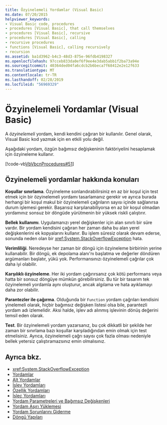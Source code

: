 ```yaml
---
title: Özyinelemeli Yordamlar (Visual Basic)
ms.date: 07/20/2015
helpviewer_keywords:
- Visual Basic code, procedures
- procedures [Visual Basic], that call themselves
- procedures [Visual Basic], recursive
- procedures [Visual Basic], calling
- recursive procedures
- functions [Visual Basic], calling recursively
- recursion
ms.assetid: ba1d3962-b4c3-48d3-875e-96fdb4198327
ms.openlocfilehash: 97cceb833da0ef6f9ee4e3dab5abb1f2ba73a94e
ms.sourcegitcommit: 40364ded04fa6cdcb2b6beca7f68412e2e12f633
ms.translationtype: MT
ms.contentlocale: tr-TR
ms.lasthandoff: 02/28/2019
ms.locfileid: "56969329"
---
```

# <a name="recursive-procedures-visual-basic"></a>Özyinelemeli Yordamlar (Visual Basic)
A *özyinelemeli* yordam, kendi kendini çağıran bir kullanılır. Genel olarak, Visual Basic kod yazmak için en etkili yolu değil.  
  
 Aşağıdaki yordam, özgün bağımsız değişkeninin faktöriyelini hesaplamak için özyineleme kullanır.  
  
 [!code-vb[VbVbcnProcedures#51](~/samples/snippets/visualbasic/VS_Snippets_VBCSharp/VbVbcnProcedures/VB/Class1.vb#51)]  
  
## <a name="considerations-with-recursive-procedures"></a>Özyinelemeli yordamlar hakkında konuları  
 **Koşullar sınırlama**. Özyineleme sonlandırabilirsiniz en az bir koşul için test etmek için bir özyinelemeli yordamı tasarlamanız gerekir ve ayrıca burada herhangi bir koşul makul bir özyinelemeli çağrıların sayısı içinde sağlanırsa durum işlemesi gerekir. Başarısız karşılanabiliyorsa en az bir koşul olmadan yordamınız sonsuz bir döngüde yürütmenin bir yüksek riskli çalıştırır.  
  
 **Bellek kullanımı**. Uygulamanızı yerel değişkenler için alan sınırlı bir süre vardır. Bir yordam kendisini çağıran her zaman daha bu alan yerel değişkenlerini ek kopyalarını kullanır. Bu işlem süresiz olarak devam ederse, sonunda neden olan bir <xref:System.StackOverflowException> hata.  
  
 **Verimliliği**. Neredeyse her zaman bir döngü için özyineleme birbirinin yerine kullanabilir. Bir döngü, ek depolama alanı'nı başlatma ve değerler döndüren argümanları başlatır, yükü yok. Performansınızı özyinelemeli çağrılar çok daha iyi olabilir.  
  
 **Karşılıklı özyineleme**. Her iki yordam çağırırsanız çok kötü performans veya hatta bir sonsuz döngüye mümkün görebilirsiniz. Bu tür bir tasarım tek özyinelemeli yordamla aynı oluşturur, ancak algılama ve hata ayıklamayı daha zor olabilir.  
  
 **Parantezler ile çağırma**. Olduğunda bir `Function` yordam çağrıları kendisini yinelemeli olarak, hiçbir bağımsız değişken listesi olsa bile, parantezli yordam adı izlemelidir. Aksi halde, işlev adı alınmış işlevinin dönüş değerini temsil eden olarak.  
  
 **Test**. Bir özyinelemeli yordam yazarsanız, bu çok dikkatli bir şekilde her zaman bir sınırlama bazı koşullar karşıladığından emin olmak için test etmelisiniz. Ayrıca, özyinelemeli çağrı sayısı çok fazla olması nedeniyle bellek yetersiz çalıştıramazsınız emin olmalısınız.  
  
## <a name="see-also"></a>Ayrıca bkz.
- <xref:System.StackOverflowException>
- [Yordamlar](./index.md)
- [Alt Yordamlar](./sub-procedures.md)
- [İşlev Yordamları](./function-procedures.md)
- [Özellik Yordamları](./property-procedures.md)
- [İşleç Yordamları](./operator-procedures.md)
- [Yordam Parametreleri ve Bağımsız Değişkenleri](./procedure-parameters-and-arguments.md)
- [Yordam Aşırı Yüklemesi](./procedure-overloading.md)
- [Yordam Sorunlarını Giderme](./troubleshooting-procedures.md)
- [Döngü Yapıları](../../../../visual-basic/programming-guide/language-features/control-flow/loop-structures.md)
